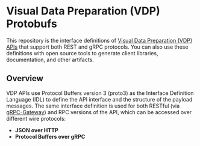 # Visual Data Preparation (VDP) Protobufs

This repository is the interface definitions of [Visual Data Preparation (VDP) APIs](https://github.com/instill-ai/vdp) that support both REST and gRPC protocols. You can also use these definitions with open source tools to generate client libraries, documentation, and other artifacts.

## Overview

VDP APIs use Protocol Buffers version 3 (proto3) as the Interface Definition Language (IDL) to define the API interface and the structure of the payload messages. The same interface definition is used for both RESTful (via [gRPC-Gateway](https://github.com/grpc-ecosystem/grpc-gateway)) and RPC versions of the API, which can be accessed over different wire protocols:

- **JSON over HTTP**
- **Protocol Buffers over gRPC**
